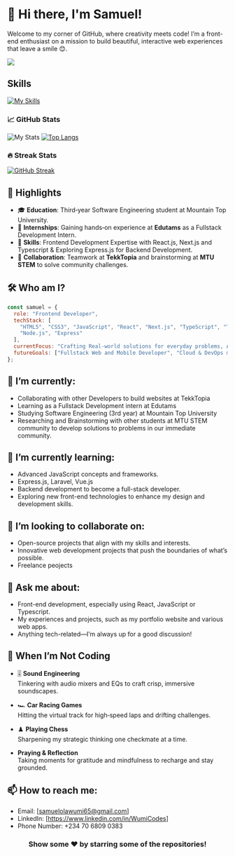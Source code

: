 # 👋 Hi there, I'm Samuel! 
Welcome to my corner of GitHub, where creativity meets code! I’m a front-end enthusiast on a mission to build beautiful, interactive web experiences that leave a smile 😊.


  <img align="center" src="https://media1.giphy.com/media/v1.Y2lkPTc5MGI3NjExb2szcTZ1MjV1cmN1bHpqcnRnaXNidnV5cGhrd3Zrejlsd2Rwc3dkaSZlcD12MV9pbnRlcm5hbF9naWZfYnlfaWQmY3Q9Zw/MYI6NK4JOGpOzOriEg/giphy.gif"/>


## Skills
[![My Skills](https://skillicons.dev/icons?i=react,next,vue,typescript,js,html,css,tailwind,bootstrap,stackoverflow,vite,vscode,linkedin,git,github,figma&theme=dark)](https://skillicons.dev)

### 📈 GitHub Stats
![My Stats](https://github-readme-stats.vercel.app/api?username=samdahboss&theme=vue-dark&show_icons=true&hide_border=true&count_private=true)
[![Top Langs](https://github-readme-stats.vercel.app/api/top-langs/?username=samdahboss&layout=compact&langs_count=20&theme=vue-dark&hide_border=true)](https://github.com/samdahboss/github-readme-stats)

### 🔥 Streak Stats
[![GitHub Streak](https://github-readme-streak-stats.herokuapp.com/?user=samdahboss&theme=vue-dark)](https://git.io/streak-stats)

## 🌟 Highlights

- 🎓 **Education**: Third‑year Software Engineering student at Mountain Top University.
- 💼 **Internships**: Gaining hands‑on experience at **Edutams** as a Fullstack Development Intern.
- 🎨 **Skills**: Frontend Development Expertise with React.js, Next.js and Typescript & Exploring Express.js for Backend Development.
- 🤝 **Collaboration**: Teamwork at **TekkTopia** and brainstorming at **MTU STEM** to solve community challenges.

## 🛠️ Who am I?

```js
const samuel = {
  role: "Frontend Developer",
  techStack: [
    "HTML5", "CSS3", "JavaScript", "React", "Next.js", "TypeScript", "TailwindCSS",
    "Node.js", "Express"
  ],
  currentFocus: "Crafting Real-world solutions for everyday problems, Advanced JS, Backend fundamentals (Laravel & Express)",
  futureGoals: ["Fullstack Web and Mobile Developer", "Cloud & DevOps mastery"]
};
```
## 🔭 I’m currently:
- Collaborating with other Developers to build websites at TekkTopia
- Learning as a Fullstack Development intern at Edutams
- Studying Software Engineering (3rd year) at Mountain Top University
- Researching and Brainstorming with other students at MTU STEM community to develop solutions to problems in our immediate community.

## 🌱 I’m currently learning:
- Advanced JavaScript concepts and frameworks.
- Express.js, Laravel, Vue.js
- Backend development to become a full-stack developer.
- Exploring new front-end technologies to enhance my design and development skills.

## 👯 I’m looking to collaborate on:
- Open-source projects that align with my skills and interests.
- Innovative web development projects that push the boundaries of what’s possible.
- Freelance peojects

## 💬 Ask me about:
- Front-end development, especially using React, JavaScript or Typescript.
- My experiences and projects, such as my portfolio website and various web apps.
- Anything tech-related—I’m always up for a good discussion!

## 🌴 When I’m Not Coding

- 🎚️ **Sound Engineering**  
  Tinkering with audio mixers and EQs to craft crisp, immersive soundscapes.

- 🏎️ **Car Racing Games**  
  Hitting the virtual track for high‑speed laps and drifting challenges.

- ♟️ **Playing Chess**  
  Sharpening my strategic thinking one checkmate at a time.

- **Praying & Reflection**  
  Taking moments for gratitude and mindfulness to recharge and stay grounded.

## 📫 How to reach me:
- Email: [samuelolawumi65@gmail.com]
- LinkedIn: [https://www.linkedin.com/in/WumiCodes]
- Phone Number: +234 70 6809 0383

<div align="center">

### Show some ❤️ by starring some of the repositories!

</div>
